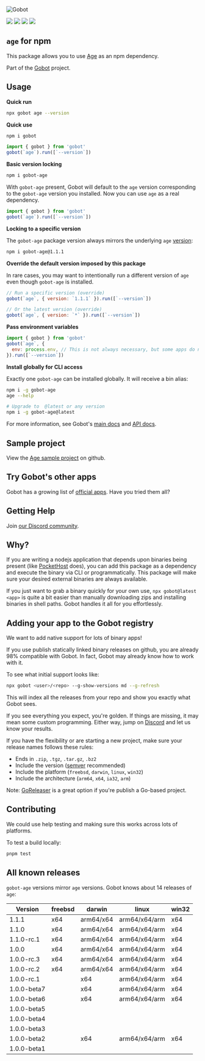 ![Gobot](https://raw.githubusercontent.com/benallfree/gobot/v1.0.0-alpha.29/assets/gobot-banner-300x.png)

![](https://img.shields.io/npm/v/gobot-age) ![](https://img.shields.io/npm/dt/gobot-age) ![](https://img.shields.io/github/commit-activity/t/benallfree/gobot) ![](https://img.shields.io/github/stars/benallfree/gobot)

## `age` for npm

This package allows you to use [Age](https://age-encryption.org/) as an npm dependency.

Part of the [Gobot](https://www.npmjs.com/package/gobot) project.

## Usage

**Quick run**

```bash
npx gobot age --version
```

**Quick use**

```bash
npm i gobot
```

```js
import { gobot } from 'gobot'
gobot(`age`).run([`--version`])
```

**Basic version locking**

```bash
npm i gobot-age
```

With `gobot-age` present, Gobot will default to the `age` version corresponding to the `gobot-age` version you installed. Now you can use `age` as a real dependency.

```js
import { gobot } from 'gobot'
gobot(`age`).run([`--version`])
```

**Locking to a specific version**

The `gobot-age` package version always mirrors the underlying `age` [version](#known-versions):

```bash
npm i gobot-age@1.1.1
```

**Override the default version imposed by this package**

In rare cases, you may want to intentionally run a different version of `age` even though `gobot-age` is installed.

```js
// Run a specific version (override)
gobot(`age`, { version: `1.1.1` }).run([`--version`])

// Or the latest version (override)
gobot(`age`, { version: `*` }).run([`--version`])
```

**Pass environment variables**

```js
import { gobot } from 'gobot'
gobot(`age`, {
  env: process.env, // This is not always necessary, but some apps do need it
}).run([`--version`])
```

**Install globally for CLI access**

Exactly one `gobot-age` can be installed globally. It will receive a bin alias:

```bash
npm i -g gobot-age
age --help

# Upgrade to  @latest or any version
npm i -g gobot-age@latest
```

For more information, see Gobot's [main docs](https://www.npmjs.com/package/gobot) and [API docs](https://github.com/benallfree/gobot/blob/v1.0.0-alpha.29/docs/readme.md).



## Sample project

View the [Age sample project](https://github.com/benallfree/gobot/tree/v1.0.0-alpha.29/src/apps/age/sample-project) on github.

## Try Gobot's other apps

Gobot has a growing list of [official apps](https://www.npmjs.com/package/gobot#official-gobot-apps). Have you tried them all?

## Getting Help

Join [our Discord community](https://discord.gg/977kMmFnXc).

## Why?

If you are writing a nodejs application that depends upon binaries being present (like [PocketHost](https://github.com/pockethost/pockethost) does), you can add this package as a dependency and execute the binary via CLI or programmatically. This package will make sure your desired external binaries are always available.

If you just want to grab a binary quickly for your own use, `npx gobot@latest <app>` is quite a bit easier than manually downloading zips and installing binaries in shell paths. Gobot handles it all for you effortlessly.

## Adding your app to the Gobot registry

We want to add native support for lots of binary apps!

If you use publish statically linked binary releases on github, you are already 98% compatible with Gobot. In fact, Gobot may already know how to work with it.

To see what initial support looks like:

```bash
npx gobot <user>/<repo> --g-show-versions md --g-refresh
```

This will index all the releases from your repo and show you exactly what Gobot sees.

If you see everything you expect, you're golden. If things are missing, it may mean some custom programming. Either way, jump on [Discord](https://discord.gg/977kMmFnXc) and let us know your results.

If you have the flexibility or are starting a new project, make sure your release names follows these rules:

- Ends in `.zip`, `.tgz`, `.tar.gz`, `.bz2`
- Include the version ([semver](https://semver.org) recommended)
- Include the platform (`freebsd`, `darwin`, `linux`, `win32`)
- Include the architecture (`arm64`, `x64`, `ia32`, `arm`)

Note: [GoReleaser](https://goreleaser.com/) is a great option if you're publish a Go-based project.

## Contributing

We could use help testing and making sure this works across lots of platforms.

To test a build locally:

```bash
pnpm test
```


## All known releases

`gobot-age` versions mirror `age` versions. Gobot knows about 14 releases of `age`:

| Version     | freebsd | darwin    | linux         | win32 |
| ----------- | ------- | --------- | ------------- | ----- |
| 1.1.1       | x64     | arm64/x64 | arm64/x64/arm | x64   |
| 1.1.0       | x64     | arm64/x64 | arm64/x64/arm | x64   |
| 1.1.0-rc.1  | x64     | arm64/x64 | arm64/x64/arm | x64   |
| 1.0.0       | x64     | arm64/x64 | arm64/x64/arm | x64   |
| 1.0.0-rc.3  | x64     | arm64/x64 | arm64/x64/arm | x64   |
| 1.0.0-rc.2  | x64     | arm64/x64 | arm64/x64/arm | x64   |
| 1.0.0-rc.1  |         | x64       | arm64/x64/arm | x64   |
| 1.0.0-beta7 |         | x64       | arm64/x64/arm | x64   |
| 1.0.0-beta6 |         | x64       | arm64/x64/arm | x64   |
| 1.0.0-beta5 |         |           |               |       |
| 1.0.0-beta4 |         |           |               |       |
| 1.0.0-beta3 |         |           |               |       |
| 1.0.0-beta2 |         | x64       | arm64/x64/arm | x64   |
| 1.0.0-beta1 |         |           |               |       |
